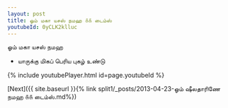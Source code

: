 ```yaml
---
layout: post
title: ஓம் மகா யசஸ் நமஹ ௧௧ டைம்ஸ்
youtubeId: 0yCLK2klluc
---
```

 
 
 ஓம் மகா யசஸ் நமஹ  
 
 -  யாருக்கு மிகப் பெரிய புகழ் உண்டு 
 
  
 
  
 
 
 
 
 
 


{% include youtubePlayer.html id=page.youtubeId %}
 
[Next]({{ site.baseurl }}{% link  split1/_posts/2013-04-23-ஓம் ஷீலதாரிணே நமஹ ௧௧ டைம்ஸ்.md%})
 

